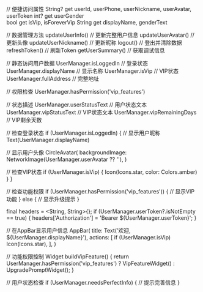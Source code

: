 // 便捷访问属性
String? get userId, userPhone, userNickname, userAvatar, userToken
int? get userGender  
bool get isVip, isForeverVip
String get displayName, genderText

// 数据管理方法
updateUserInfo()      // 更新完整用户信息
updateUserAvatar()    // 更新头像
updateUserNickname()  // 更新昵称
logout()             // 登出并清除数据
refreshToken()       // 刷新Token
getUserSummary()     // 获取调试信息

// 静态访问用户数据
UserManager.isLoggedIn     // 登录状态
UserManager.displayName    // 显示名称
UserManager.isVip         // VIP状态
UserManager.fullAddress   // 完整地址

// 权限检查
UserManager.hasPermission('vip_features')

// 状态描述
UserManager.userStatusText    // 用户状态文本
UserManager.vipStatusText     // VIP状态文本
UserManager.vipRemainingDays  // VIP剩余天数

// 检查登录状态
if (UserManager.isLoggedIn) {
  // 显示用户昵称
  Text(UserManager.displayName)
  
  // 显示用户头像
  CircleAvatar(
    backgroundImage: NetworkImage(UserManager.userAvatar ?? ''),
  )
  
  // 检查VIP状态
  if (UserManager.isVip) {
    Icon(Icons.star, color: Colors.amber)
  }
}

// 检查功能权限
if (UserManager.hasPermission('vip_features')) {
  // 显示VIP功能
} else {
  // 显示升级提示
}

final headers = <String, String>{};
if (UserManager.userToken?.isNotEmpty == true) {
  headers['Authorization'] = 'Bearer ${UserManager.userToken}';
}

// 在AppBar显示用户信息
AppBar(
  title: Text('欢迎, ${UserManager.displayName}'),
  actions: [
    if (UserManager.isVip) Icon(Icons.star),
  ],
)

// 功能权限控制
Widget buildVipFeature() {
  return UserManager.hasPermission('vip_features')
    ? VipFeatureWidget()
    : UpgradePromptWidget();
}

// 用户状态检查
if (UserManager.needsPerfectInfo) {
  // 提示完善信息
}